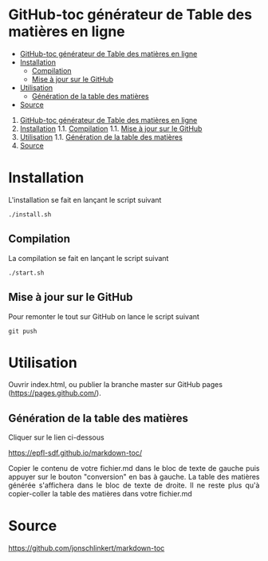 # GitHub-toc générateur de Table des matières en ligne

- [GitHub-toc générateur de Table des matières en ligne](#github-toc-générateur-de-table-des-matières-en-ligne)
- [Installation](#installation)
  * [Compilation](#compilation)
  * [Mise à jour sur le GitHub](#mise-à-jour-sur-le-github)
- [Utilisation](#utilisation)
  * [Génération de la table des matières](#génération-de-la-table-des-matières)
- [Source](#source)

1. [GitHub-toc générateur de Table des matières en ligne](#github-toc-générateur-de-table-des-matières-en-ligne)
1. [Installation](#installation)
  1.1. [Compilation](#compilation)
  1.1. [Mise à jour sur le GitHub](#mise-à-jour-sur-le-github)
1. [Utilisation](#utilisation)
  1.1. [Génération de la table des matières](#génération-de-la-table-des-matières)
1. [Source](#source)

# Installation

L'installation se fait en lançant le script suivant

```
./install.sh
```

## Compilation

La compilation se fait en lançant le script suivant

```
./start.sh
```

## Mise à jour sur le GitHub

Pour remonter le tout sur GitHub on lance le script suivant

```
git push
```

# Utilisation

Ouvrir index.html, ou publier la branche master sur GitHub pages (https://pages.github.com/).

## Génération de la table des matières

Cliquer sur le lien ci-dessous

https://epfl-sdf.github.io/markdown-toc/

<p align="justify">Copier le contenu de votre fichier.md dans le bloc de texte de gauche puis appuyer sur le bouton "conversion" en bas à gauche. La table des matières générée s'affichera dans le bloc de texte de droite. Il ne reste plus qu'à copier-coller la table des matières dans votre fichier.md</p>

# Source

https://github.com/jonschlinkert/markdown-toc

